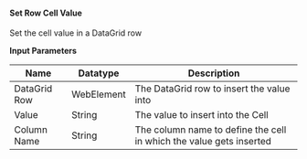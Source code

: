 #### Set Row Cell Value
Set the cell value in a DataGrid row

**Input Parameters**

Name | Datatype | Description
---- | --------- | ---------------
DataGrid Row | WebElement | The DataGrid row to insert the value into
Value | String | The value to insert into the Cell
Column Name | String | The column name to define the cell in which the value gets inserted

